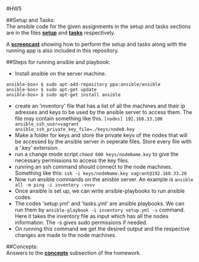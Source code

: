 #HW5   
   
##Setup and Tasks:   
The ansible code for the given assignments in the setup and tasks sections are in the files **[setup](setup.yml)** and **[tasks](tasks.yml)** respectively.    

A **[screencast](https://youtu.be/yx4HeeMmK5o)** showing how to perform the setup and tasks along with the running app is also included in this repository.

##Steps for running ansible and playbook:
- Install ansible on the server machine.
```
ansible-box> $ sudo apt-add-repository ppa:ansible/ansible
ansible-box> $ sudo apt-get update
ansible-box> $ sudo apt-get install ansible
```   
- create an 'inventory' file that has a list of all the machines and their ip adresses and keys to be used by the ansible server to access them. The file may contain something like this.
`
[nodes]
192.168.33.100 ansible_ssh_user=vagrant ansible_ssh_private_key_file=./keys/node0.key
`
- Make a folder for keys and store the private keys of the nodes that will be accessed by the ansible server in seperate files. Store every file with a '.key' extension.
- run a change mode script `chmod 600 keys/nodeName.key` to give the necessary permissions to access the key files.
- running an ssh command should connect to the node machines. Something like this: `ssh -i keys/nodeName.key vagrant@192.168.33.20`
- Now run ansible commands on the anisble server. An example is `ansible all -m ping -i inventory -vvvv`
- Once ansible is set up, we can write ansible-playbooks to run ansible codes.
- The codes 'setup.yml' and 'tasks.yml' are ansible playbooks. We can run them by `ansible-playbook -i inventory setup.yml -s` command. Here it takes the inventory file as input which has all the nodes information. The -s gives sudo permissions if needed.
- On running this command we get the desired output and the respective changes are made to the node machines.


##Concepts:  
Answers to the **[concepts](concept.md)** subsection of the homework.
